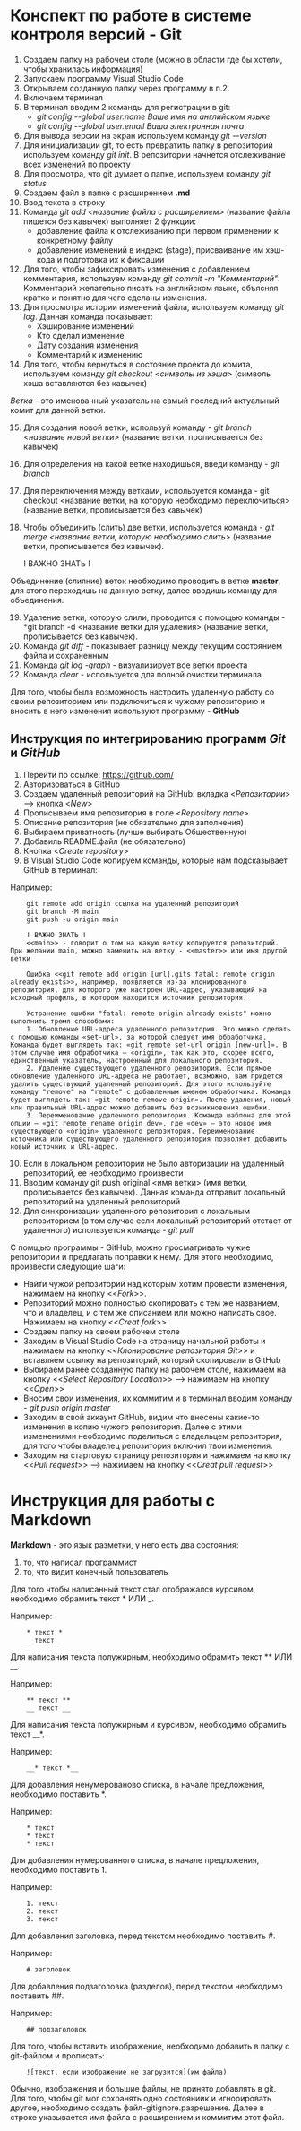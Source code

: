 # Конспект по работе в системе контроля версий - Git

1. Создаем папку на рабочем столе (можно в области где бы хотели, чтобы хранилась информация)
2. Запускаем программу Visual Studio Code
3. Открываем созданную папку через программу в п.2.
4. Включаем терминал
5. В терминал вводим 2 команды для регистрации в git:
    * *git config --global user.name Ваше имя на английском языке*
    * *git config --global user.email Ваша электронная почта*.
6. Для вывода версии на экран используем команду *git --version*
7. Для инициализации git, то есть превратить папку в репозиторий используем команду *git init*. В репозитории начнется отслеживание всех изменений по проекту
8. Для просмотра, что git думает о папке, используем команду *git status*
9. Создаем файл в папке с расширением **.md**
10. Ввод текста в строку
11. Команда *git add <название файла с расширением>* (название файла пишется без кавычек) выполняет 2 функции:
    * добавление файла к отслеживанию при первом применении к конкретному файлу
    * добавление изменений в индекс (stage), присваивание им хэш-кода и подготовка их к фиксации
12. Для того, чтобы зафиксировать изменения с добавлением комментария, используем команду *git commit -m "Комментарий"*. Комментарий желательно писать на английском языке, объясняя кратко и понятно для чего сделаны изменения.
13. Для просмотра истории изменений файла, используем команду *git log*. Данная команда показывает:
    * Хэширование изменений
    * Кто сделал изменение
    * Дату создания изменения
    * Комментарий к изменению
14. Для того, чтобы вернуться в состояние проекта до комита, используем команду *git checkout <символы из хэша>* (символы хэша вставляются без кавычек)

*Ветка* - это именованный указатель на самый последний актуальный комит для данной ветки.

15. Для создания новой ветки, используй команду - *git branch <название новой ветки>* (название ветки, прописывается без кавычек)
16. Для определения на какой ветке находишься, введи команду - *git branch*
17. Для переключения между ветками, используется команда - git checkout <название ветки, на которую необходимо переключиться> (название ветки, прописывается без кавычек)
18. Чтобы объединить (слить) две ветки, используется команда - *git merge <название ветки, которую необходимо слить>* (название ветки, прописывается без кавычек). 

    ! ВАЖНО ЗНАТЬ !

Объединение (слияние) веток необходимо проводить в ветке **master**, для этого переходишь на данную ветку, далее вводишь команду для объединения.

19. Удаление ветки, которую слили, проводится с помощью команды - *git branch -d <название ветки для удаления> (название ветки, прописывается без кавычек).
20. Команда *git diff* - показывает разницу между текущим состоянием файла и сохраненным
21.  Команда *git log -graph* - визуализирует все  ветки проекта
22. Команда *clear* - используется для полной очистки терминала.

Для того, чтобы была возможность настроить удаленную работу со своим репозиторием или подключиться к чужому репозиторию и вносить в него изменения используют программу - **GitHub**

## Инструкция по интегрированию программ *Git* и *GitHub*
1. Перейти по ссылке: https://github.com/
2. Авторизоваться в GitHub
3. Создаем удаленный репозиторий на GitHub: вкладка <*Репозитории*> --> кнопка <*New*>
4. Прописываем имя репозитория в поле <*Repository name*>
5. Описание репозитория (не обязательно для заполнения)
6. Выбираем приватность (лучше выбирать Общественную)
7. Добавиль README.файл (не обязательно)
8. Кнопка <*Create repository*>
9. В Visual Studio Code копируем команды, которые нам подсказывает GitHub в терминал:

Например: 

        git remote add origin ссылка на удаленный репозиторий
        git branch -M main 
        git push -u origin main

        ! ВАЖНО ЗНАТЬ !
        <<main>> - говорит о том на какую ветку копируется репозиторий. При желании main, можно заменить на ветку - <<master>> или имя другой ветки

        Ошибка <<git remote add origin [url].gits fatal: remote origin already exists>>, например, появляется из-за клонированного репозитория, для которого уже настроен URL-адрес, указывающий на исходный профиль, в котором находится источник репозитория.

        Устранение ошибки "fatal: remote origin already exists" можно выполнить тремя способами:
        1. Обновление URL-адреса удаленного репозитория. Это можно сделать с помощью команды «set-url», за которой следует имя обработчика. Команда будет выглядеть так: «git remote set-url origin [new-url]». В этом случае имя обработчика — «origin», так как это, скорее всего, единственный указатель, настроенный для локального репозитория.
        2. Удаление существующего удаленного репозитория. Если прямое обновление удаленного URL-адреса не работает, возможно, вам придется удалить существующий удаленный репозиторий. Для этого используйте команду "remove" на "remote" с добавленным именем обработчика. Команда будет выглядеть так: «git remote remove origin». После удаления, новый или правильный URL-адрес можно добавить без возникновения ошибки.
        3. Переименование удаленного репозитория. Команда шаблона для этой опции — «git remote rename origin dev», где «dev» — это новое имя существующего «origin» удаленного репозитория. Переименование источника или существующего удаленного репозитория позволяет добавить новый источник и URL-адрес.

10. Если в локальном репозитории не было авторизации на удаленный репозиторий, ее необходимо произвести
11. Вводим команду git push original <имя ветки> (имя ветки, прописывается без кавычек). Данная команда отправит локальный репозиторий на удаленный репозиторий
12. Для синхронизации удаленного репозитория с локальным репозиторием (в том случае если локальный репозиторий отстает от удаленного) используется команда - *git pull*

С помщью программы - GitHub, можно просматривать чужие репозитории и предлагать поправки к нему. Для этого необходимо, произвести следующие шаги:
 - Найти чужой репозиторий над которым хотим провести изменения, нажимаем на кнопку <<*Fork*>>. 
 - Репозиторий можно полностью скопировать с тем же названием, что и владелец, и с тем же описанием или можно написать свое. Нажимаем на кнопку <<*Creat fork*>>
 - Создаем папку на своем рабочем столе
 - Заходим в Visual Studio Code на страницу  начальной работы и нажимаем на кнопку <<*Клонирование репозитория Git*>> и вставляем ссылку на репозиторий, который скопировали в GitHub
 - Выбираем ранее созданную папку на рабочем столе, нажимаем на кнопку <<*Select Repository Location*>> --> нажимаем на кнопку <<*Open*>>
 - Вносим свои изменения, их коммитим и в терминал вводим команду - *git push origin master*
 - Заходим в свой аккаунт GitHub, видим что внесены какие-то изменения в копию чужого репозитория. Далее с этими изменениями необходимо поделиться с владельцем репозитория, для того чтобы владелец репозитория включил твои изменения.
 - Заходим на стартовую страницу репозитория и нажимаем на кнопку <<*Pull request*>> --> нажимаем на кнопку <<*Creat pull request*>>

# Инструкция для работы с Markdown

**Markdown** - это язык разметки, у него есть два состояния:
1. то, что написал программист
2. то, что видит конечный пользователь

Для того чтобы написанный текст стал отображался курсивом, необходимо обрамить текст * ИЛИ _.

Например: 

        * текст *
        _ текст _
Для написания текста полужирным, необходимо обрамить текст ** ИЛИ __.

Например:

        ** текст **
        __ текст __

Для написания текста полужирным и курсивом, необходимо обрамить текст __*.

Например:

        __* текст *__
Для добавления ненумерованово списка, в начале предложения, необходимо поставить *.

Например:

        * текст
        * текст
        * текст
Для добавления нумерованного списка, в начале предложения, необходимо поставить 1.

Например:

        1. текст
        2. текст
        3. текст
Для добавления заголовка, перед текстом необходимо поставить #.

Например:

        # заголовок
Для добавления подзаголовка (разделов), перед текстом необходимо поставить ##.

Например:

        ## подзаголовок
Для того, чтобы вставить изображение, необходимо добавить в папку с git-файлом и прописать:

        ![текст, если изображение не загрузится](им файла) 
Обычно, изображения и большие файлы, не принято добавлять в git.
Для того, чтобы git мог сохранять одно состояниик и игнорировать другое, необходимо  создать файл-gitignore.разрешение. Далее в строке указывается имя файла с расширением и коммитим этот файл.
